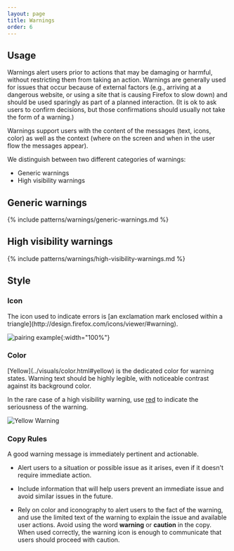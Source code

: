 ```yaml
---
layout: page
title: Warnings
order: 6
---
```


## Usage

Warnings alert users prior to actions that may be damaging or harmful, without restricting them from taking an action. Warnings are generally used for issues that occur because of external factors (e.g., arriving at a dangerous website, or using a site that is causing Firefox to slow down) and should be used sparingly as part of a planned interaction. (It is ok to ask users to confirm decisions, but those confirmations should usually not take the form of a warning.)

Warnings support users with the content of the messages (text, icons, color) as well as the context (where on the screen and when in the user flow the messages appear).

We distinguish between two different categories of warnings:

* Generic warnings
* High visibility warnings

## Generic warnings

{% include patterns/warnings/generic-warnings.md %}

## High visibility warnings

{% include patterns/warnings/high-visibility-warnings.md %}

## Style

### Icon

<div class="grid-2" markdown="1">
The icon used to indicate errors is [an exclamation mark enclosed within a triangle](http://design.firefox.com/icons/viewer/#warning).

![pairing example](../images/warnings/warning-icon.svg){:width="100%"}
</div>

### Color

<div class="grid-2" markdown="1">
<div markdown="1">
[Yellow](../visuals/color.html#yellow) is the dedicated color for warning states. Warning text should be highly legible, with noticeable contrast against its background color.

In the rare case of a high visibility warning, use [red](../visuals/color.html#yellow) to indicate the seriousness of the warning.
</div>

![Yellow Warning](../images/message-bars/warning.svg)
</div>

### Copy Rules

A good warning message is immediately pertinent and actionable.

* Alert users to a situation or possible issue as it arises, even if it doesn't require immediate action.

* Include information that will help users prevent an immediate issue and avoid similar issues in the future.

* Rely on color and iconography to alert users to the fact of the warning, and use the limited text of the warning to explain the issue and available user actions. Avoid using the word **warning** or **caution** in the copy. When used correctly, the warning icon is enough to communicate that users should proceed with caution.